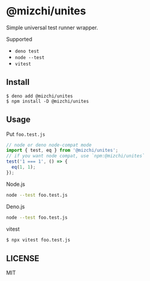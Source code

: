 # @mizchi/unites

Simple universal test runner wrapper.

Supported

- `deno test`
- `node --test`
- `vitest`

## Install

```
$ deno add @mizchi/unites
$ npm install -D @mizchi/unites
```

## Usage

Put `foo.test.js`

```js
// node or deno node-compat mode
import { test, eq } from '@mizchi/unites';
// if you want node compat, use `npm:@mizchi/unites`
test('1 === 1', () => {
  eq(1, 1);
});
```

Node.js

```bash
node --test foo.test.js
```


Deno.js

```bash
node --test foo.test.js
```

vitest

```bash
$ npx vitest foo.test.js
```


## LICENSE

MIT